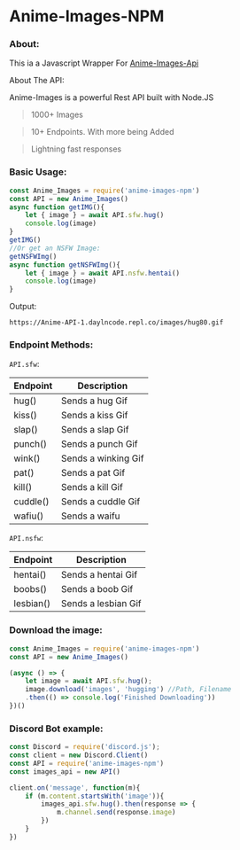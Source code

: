 # Anime-Images-NPM

### About:
This ia a Javascript Wrapper For [Anime-Images-Api]()

About The API:

Anime-Images is a powerful Rest API built with Node.JS

> 1000+ Images

> 10+ Endpoints. With more being Added

> Lightning fast responses


### Basic Usage:
```js
const Anime_Images = require('anime-images-npm')
const API = new Anime_Images()
async function getIMG(){
    let { image } = await API.sfw.hug()
    console.log(image)
}
getIMG()
//Or get an NSFW Image:
getNSFWImg()
async function getNSFWImg(){
    let { image } = await API.nsfw.hentai()
    console.log(image)
}
```
Output:
```
https://Anime-API-1.daylncode.repl.co/images/hug80.gif
```
### Endpoint Methods:
`API.sfw`:

| Endpoint | Description         |
|----------|---------------------|
| hug()    | Sends a hug Gif     |
| kiss()   | Sends a kiss Gif    |
| slap()   | Sends a slap Gif    |
| punch()  | Sends a punch Gif   |
| wink()   | Sends a winking Gif |
| pat()    | Sends a pat Gif     |
| kill()   | Sends a kill Gif    |
| cuddle() | Sends a cuddle Gif  |
| wafiu()  | Sends a waifu       |

`API.nsfw`:

| Endpoint | Description         |
|----------|---------------------|
| hentai() | Sends a hentai Gif  |
| boobs()  | Sends a boob Gif    |
| lesbian()| Sends a lesbian Gif |




### Download the image:
```js
const Anime_Images = require('anime-images-npm')
const API = new Anime_Images()

(async () => {
    let image = await API.sfw.hug();
    image.download('images', 'hugging') //Path, Filename
    .then(() => console.log('Finished Downloading'))
})()
```
### Discord Bot example:
```js
const Discord = require('discord.js');
const client = new Discord.Client()
const API = require('anime-images-npm')
const images_api = new API() 

client.on('message', function(m){
    if (m.content.startsWith('image')){
        images_api.sfw.hug().then(response => {
            m.channel.send(response.image)
        }) 
    }
})
```




